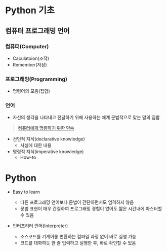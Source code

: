 # Python 기초

## 컴퓨터 프로그래밍 언어

### 컴퓨터(Computer)
* Caculatoion(조작)
* Remember(저장)

### 프로그래밍(Programming)
* 명령어의 모음(집합)

### 언어
* 자신의 생각을 나타내고 전달하기 위해 사용하는 체계 문법적으로 맞는 말의 집합

> **<U>컴퓨터에게 명령하기 위한 약속</U>**

* 선언적 지식(declarative knowledge)
  * 사실에 대한 내용
* 명령적 지식(imperative knowledge)
  * How-to
  
# Python
* Easy to learn
  * 다른 프로그래밍 언어보다 문법이 간단하면서도 엄격하지 않음
  * 문법 표현이 매우 간결하여 프로그래밍 경험이 없어도 짧은 시간내에 마스터할 수 있음

* 인터프리터 언어(Interpreter)
  * 소스코드를 기계어롷 변환하는 컴파일 과정 없이 바로 실행 가능
  * 코드를 대화하듯 한 줄 입력하고 실행한 후, 바로 확인할 수 있음